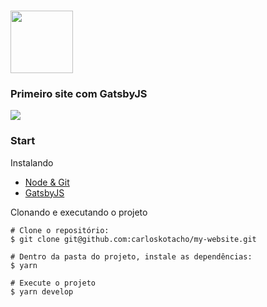 # <img src="https://user-images.githubusercontent.com/22691244/87484528-cda0dc00-c60c-11ea-94ae-544ed423d59a.png" width="100" />

### Primeiro site com GatsbyJS
<img src="https://img.shields.io/github/license/carloskotacho/my-website?color=%23663399&label=licen%C3%A7a&style=flat-square" />

### Start

Instalando

- [Node & Git](https://www.gatsbyjs.org/tutorial/part-zero/)
- [GatsbyJS](https://www.gatsbyjs.org/docs/quick-start/)

Clonando e executando o projeto

```
# Clone o repositório:
$ git clone git@github.com:carloskotacho/my-website.git

# Dentro da pasta do projeto, instale as dependências:
$ yarn

# Execute o projeto
$ yarn develop
```
